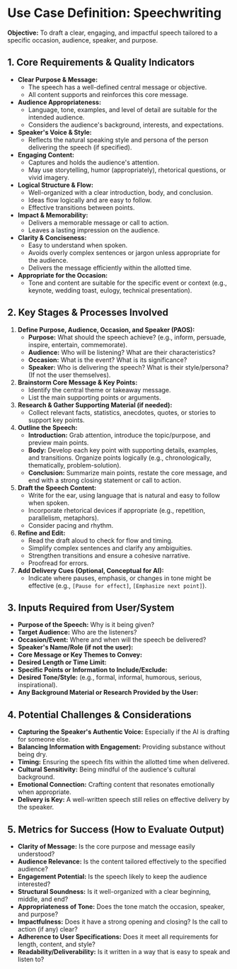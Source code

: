 # Use Case Definition: Speechwriting

**Objective:** To draft a clear, engaging, and impactful speech tailored to a specific occasion, audience, speaker, and purpose.

## 1. Core Requirements & Quality Indicators

*   **Clear Purpose & Message:**
    *   The speech has a well-defined central message or objective.
    *   All content supports and reinforces this core message.
*   **Audience Appropriateness:**
    *   Language, tone, examples, and level of detail are suitable for the intended audience.
    *   Considers the audience's background, interests, and expectations.
*   **Speaker's Voice & Style:**
    *   Reflects the natural speaking style and persona of the person delivering the speech (if specified).
*   **Engaging Content:**
    *   Captures and holds the audience's attention.
    *   May use storytelling, humor (appropriately), rhetorical questions, or vivid imagery.
*   **Logical Structure & Flow:**
    *   Well-organized with a clear introduction, body, and conclusion.
    *   Ideas flow logically and are easy to follow.
    *   Effective transitions between points.
*   **Impact & Memorability:**
    *   Delivers a memorable message or call to action.
    *   Leaves a lasting impression on the audience.
*   **Clarity & Conciseness:**
    *   Easy to understand when spoken.
    *   Avoids overly complex sentences or jargon unless appropriate for the audience.
    *   Delivers the message efficiently within the allotted time.
*   **Appropriate for the Occasion:**
    *   Tone and content are suitable for the specific event or context (e.g., keynote, wedding toast, eulogy, technical presentation).

## 2. Key Stages & Processes Involved

1.  **Define Purpose, Audience, Occasion, and Speaker (PAOS):**
    *   **Purpose:** What should the speech achieve? (e.g., inform, persuade, inspire, entertain, commemorate).
    *   **Audience:** Who will be listening? What are their characteristics?
    *   **Occasion:** What is the event? What is its significance?
    *   **Speaker:** Who is delivering the speech? What is their style/persona? (If not the user themselves).
2.  **Brainstorm Core Message & Key Points:**
    *   Identify the central theme or takeaway message.
    *   List the main supporting points or arguments.
3.  **Research & Gather Supporting Material (if needed):**
    *   Collect relevant facts, statistics, anecdotes, quotes, or stories to support key points.
4.  **Outline the Speech:**
    *   **Introduction:** Grab attention, introduce the topic/purpose, and preview main points.
    *   **Body:** Develop each key point with supporting details, examples, and transitions. Organize points logically (e.g., chronologically, thematically, problem-solution).
    *   **Conclusion:** Summarize main points, restate the core message, and end with a strong closing statement or call to action.
5.  **Draft the Speech Content:**
    *   Write for the ear, using language that is natural and easy to follow when spoken.
    *   Incorporate rhetorical devices if appropriate (e.g., repetition, parallelism, metaphors).
    *   Consider pacing and rhythm.
6.  **Refine and Edit:**
    *   Read the draft aloud to check for flow and timing.
    *   Simplify complex sentences and clarify any ambiguities.
    *   Strengthen transitions and ensure a cohesive narrative.
    *   Proofread for errors.
7.  **Add Delivery Cues (Optional, Conceptual for AI):**
    *   Indicate where pauses, emphasis, or changes in tone might be effective (e.g., `[Pause for effect]`, `[Emphasize next point]`).

## 3. Inputs Required from User/System

*   **Purpose of the Speech:** Why is it being given?
*   **Target Audience:** Who are the listeners?
*   **Occasion/Event:** Where and when will the speech be delivered?
*   **Speaker's Name/Role (if not the user):**
*   **Core Message or Key Themes to Convey:**
*   **Desired Length or Time Limit:**
*   **Specific Points or Information to Include/Exclude:**
*   **Desired Tone/Style:** (e.g., formal, informal, humorous, serious, inspirational).
*   **Any Background Material or Research Provided by the User:**

## 4. Potential Challenges & Considerations

*   **Capturing the Speaker's Authentic Voice:** Especially if the AI is drafting for someone else.
*   **Balancing Information with Engagement:** Providing substance without being dry.
*   **Timing:** Ensuring the speech fits within the allotted time when delivered.
*   **Cultural Sensitivity:** Being mindful of the audience's cultural background.
*   **Emotional Connection:** Crafting content that resonates emotionally when appropriate.
*   **Delivery is Key:** A well-written speech still relies on effective delivery by the speaker.

## 5. Metrics for Success (How to Evaluate Output)

*   **Clarity of Message:** Is the core purpose and message easily understood?
*   **Audience Relevance:** Is the content tailored effectively to the specified audience?
*   **Engagement Potential:** Is the speech likely to keep the audience interested?
*   **Structural Soundness:** Is it well-organized with a clear beginning, middle, and end?
*   **Appropriateness of Tone:** Does the tone match the occasion, speaker, and purpose?
*   **Impactfulness:** Does it have a strong opening and closing? Is the call to action (if any) clear?
*   **Adherence to User Specifications:** Does it meet all requirements for length, content, and style?
*   **Readability/Deliverability:** Is it written in a way that is easy to speak and listen to?
